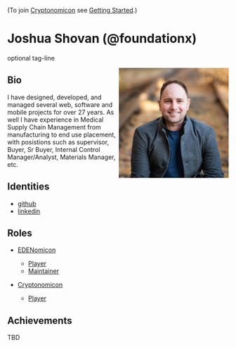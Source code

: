 (To join [Cryptonomicon](https://cryptotechguru.github.io/Cryptonomicon/) see [Getting Started](Getting-Started.md).)

# Joshua Shovan (@foundationx)

optional tag-line

<img align="right" width="250" src="avatar.png">

## Bio

I have designed, developed, and managed several web, software and mobile projects for over 27 years. 
As well I have experience in Medical Supply Chain Management from manufacturing to end use placement, with posistions such as supervisor, Buyer, Sr Buyer, Internal Control Manager/Analyst, Materials Manager, etc. 


## Identities
* [github](https://github.com/foundationx)
* [linkedin](https://www.linkedin.com/in/joshuashovan/)

## Roles
* [EDENomicon](https://cryptotechguru.github.io/Cryptonomicon/)
  * [Player](https://nomicon.edenprotocol.io/Roles/Player/)
  * [Maintainer](https://nomicon.edenprotocol.io/Roles/Maintainer/)

* [Cryptonomicon](https://nomicon.edenprotocol.io/)
  * [Player](https://cryptotechguru.github.io/Cryptonomicon/Roles/Player)
  
## Achievements
TBD
